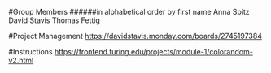 #Group Members
######in alphabetical order by first name
Anna Spitz
David Stavis
Thomas Fettig

#Project Management
https://davidstavis.monday.com/boards/2745197384

#Instructions
https://frontend.turing.edu/projects/module-1/colorandom-v2.html
